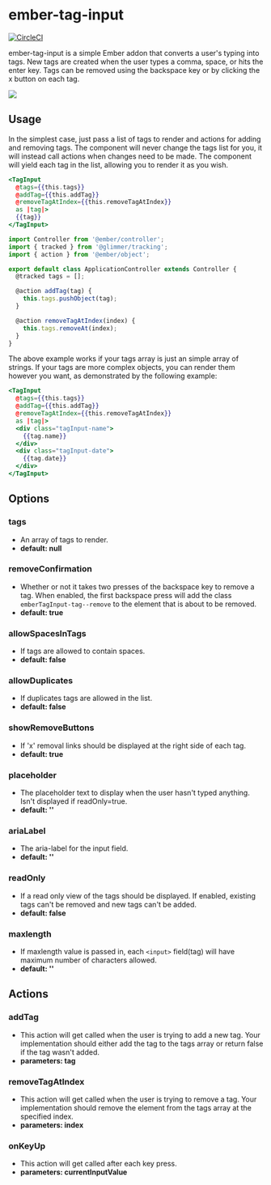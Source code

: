 # ember-tag-input
[![CircleCI](https://circleci.com/gh/calvinlough/ember-tag-input.svg?style=svg)](https://circleci.com/gh/calvinlough/ember-tag-input)


ember-tag-input is a simple Ember addon that converts a user's typing into tags. New tags are created when the user types a comma, space, or hits the enter key. Tags can be removed using the backspace key or by clicking the x button on each tag.

![](http://i.imgur.com/aVRvs7z.png)

## Usage

In the simplest case, just pass a list of tags to render and actions for adding and removing tags. The component will never change the tags list for you, it will instead call actions when changes need to be made. The component will yield each tag in the list, allowing you to render it as you wish.

```handlebars
<TagInput
  @tags={{this.tags}}
  @addTag={{this.addTag}}
  @removeTagAtIndex={{this.removeTagAtIndex}}
  as |tag|>
  {{tag}}
</TagInput>
```

```js
import Controller from '@ember/controller';
import { tracked } from '@glimmer/tracking';
import { action } from '@ember/object';

export default class ApplicationController extends Controller {
  @tracked tags = [];

  @action addTag(tag) {
    this.tags.pushObject(tag);
  }

  @action removeTagAtIndex(index) {
    this.tags.removeAt(index);
  }
}
```

The above example works if your tags array is just an simple array of strings. If your tags are more complex objects, you can render them however you want, as demonstrated by the following example:

```handlebars
<TagInput
  @tags={{this.tags}}
  @addTag={{this.addTag}}
  @removeTagAtIndex={{this.removeTagAtIndex}}
  as |tag|>
  <div class="tagInput-name">
    {{tag.name}}
  </div>
  <div class="tagInput-date">
    {{tag.date}}
  </div>
</TagInput>
```

## Options

### tags
- An array of tags to render.
- **default: null**

### removeConfirmation
- Whether or not it takes two presses of the backspace key to remove a tag. When enabled, the first backspace press will add the class `emberTagInput-tag--remove` to the element that is about to be removed.
- **default: true**

### allowSpacesInTags
- If tags are allowed to contain spaces.
- **default: false**

### allowDuplicates
- If duplicates tags are allowed in the list.
- **default: false**

### showRemoveButtons
- If 'x' removal links should be displayed at the right side of each tag.
- **default: true**

### placeholder
- The placeholder text to display when the user hasn't typed anything. Isn't displayed if readOnly=true.
- **default: ''**

### ariaLabel
- The aria-label for the input field.
- **default: ''**

### readOnly
- If a read only view of the tags should be displayed. If enabled, existing tags can't be removed and new tags can't be added.
- **default: false**

### maxlength
- If maxlength value is passed in, each `<input>` field(tag) will have maximum number of characters allowed.
- **default: ''**

## Actions

### addTag
- This action will get called when the user is trying to add a new tag. Your implementation should either add the tag to the tags array or return false if the tag wasn't added.
- **parameters: tag**

### removeTagAtIndex
- This action will get called when the user is trying to remove a tag. Your implementation should remove the element from the tags array at the specified index.
- **parameters: index**

### onKeyUp
- This action will get called after each key press.
- **parameters: currentInputValue**
